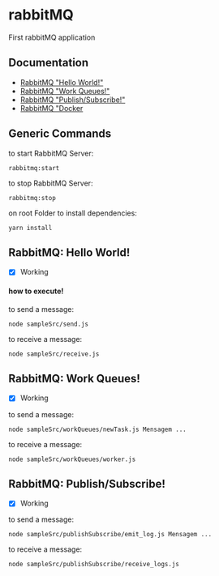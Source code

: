 # rabbitMQ

First rabbitMQ application

## Documentation

- [RabbitMQ "Hello World!"](https://www.rabbitmq.com/tutorials/tutorial-one-javascript.html)
- [RabbitMQ "Work Queues!"](https://www.rabbitmq.com/tutorials/tutorial-two-javascript.html)
- [RabbitMQ "Publish/Subscribe!"](https://www.rabbitmq.com/tutorials/tutorial-three-javascript.html)
- [RabbitMQ "Docker](https://www.rabbitmq.com/download.html)

## Generic Commands

to start RabbitMQ Server:

```
rabbitmq:start
```

to stop RabbitMQ Server:

```
rabbitmq:stop
```

on root Folder to install dependencies:

```
yarn install
```

## RabbitMQ: Hello World!

- [x] Working

#### how to execute!

to send a message:

```
node sampleSrc/send.js
```

to receive a message:

```
node sampleSrc/receive.js
```

## RabbitMQ: Work Queues!

- [x] Working

to send a message:

```
node sampleSrc/workQueues/newTask.js Mensagem ...
```

to receive a message:

```
node sampleSrc/workQueues/worker.js
```

## RabbitMQ: Publish/Subscribe!

- [x] Working

to send a message:

```
node sampleSrc/publishSubscribe/emit_log.js Mensagem ...
```

to receive a message:

```
node sampleSrc/publishSubscribe/receive_logs.js
```
